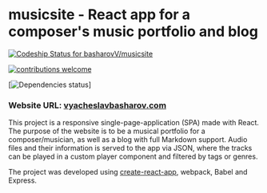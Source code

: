 # musicsite - React app for a composer's music portfolio and blog

[ ![Codeship Status for basharovV/musicsite](https://app.codeship.com/projects/58f1edd0-23a9-0135-b8f4-5ed227e7b019/status?branch=master)](https://app.codeship.com/projects/222090)

[![contributions welcome](https://img.shields.io/badge/contributions-welcome-brightgreen.svg?style=flat)](https://github.com/dwyl/esta/issues)

[![Dependencies status](https://david-dm.org/basharovV/musicsite.svg)]

### Website URL: [vyacheslavbasharov.com](http://vyacheslavbasharov.com)

This project is a responsive single-page-application (SPA) made with React. The purpose of the website is to be a musical portfolio for a composer/musician, as well as a blog with full Markdown support. Audio files and their information is served to the app via JSON, where the tracks can be played in a custom player component and filtered by tags or genres.

The project was developed using [create-react-app](https://github.com/facebookincubator/create-react-app), webpack, Babel and Express.

